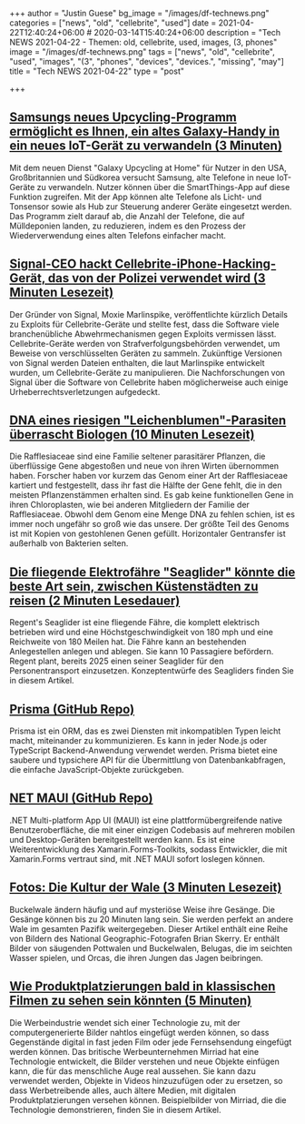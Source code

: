 +++
author = "Justin Guese"
bg_image = "/images/df-technews.png"
categories = ["news", "old", "cellebrite", "used"]
date = 2021-04-22T12:40:24+06:00 # 2020-03-14T15:40:24+06:00
description = "Tech NEWS 2021-04-22 - Themen: old, cellebrite, used, images, (3, phones"
image = "/images/df-technews.png"
tags = ["news", "old", "cellebrite", "used", "images", "(3", "phones", "devices", "devices.", "missing", "may"]
title = "Tech NEWS 2021-04-22"
type = "post"

+++

## [Samsungs neues Upcycling-Programm ermöglicht es Ihnen, ein altes Galaxy-Handy in ein neues IoT-Gerät zu verwandeln (3 Minuten)](https://gizmodo.com/samsungs-new-upcycling-program-allows-you-to-turn-an-ol-1846730435)

 Mit dem neuen Dienst "Galaxy Upcycling at Home" für Nutzer in den USA, Großbritannien und Südkorea versucht Samsung, alte Telefone in neue IoT-Geräte zu verwandeln. Nutzer können über die SmartThings-App auf diese Funktion zugreifen. Mit der App können alte Telefone als Licht- und Tonsensor sowie als Hub zur Steuerung anderer Geräte eingesetzt werden. Das Programm zielt darauf ab, die Anzahl der Telefone, die auf Mülldeponien landen, zu reduzieren, indem es den Prozess der Wiederverwendung eines alten Telefons einfacher macht.

## [Signal-CEO hackt Cellebrite-iPhone-Hacking-Gerät, das von der Polizei verwendet wird (3 Minuten Lesezeit)](https://www.vice.com/en/article/k78q5y/signal-ceo-hacks-cellebrite-iphone-hacking-device-used-by-cops)

 Der Gründer von Signal, Moxie Marlinspike, veröffentlichte kürzlich Details zu Exploits für Cellebrite-Geräte und stellte fest, dass die Software viele branchenübliche Abwehrmechanismen gegen Exploits vermissen lässt. Cellebrite-Geräte werden von Strafverfolgungsbehörden verwendet, um Beweise von verschlüsselten Geräten zu sammeln. Zukünftige Versionen von Signal werden Dateien enthalten, die laut Marlinspike entwickelt wurden, um Cellebrite-Geräte zu manipulieren. Die Nachforschungen von Signal über die Software von Cellebrite haben möglicherweise auch einige Urheberrechtsverletzungen aufgedeckt.

## [DNA eines riesigen "Leichenblumen"-Parasiten überrascht Biologen (10 Minuten Lesezeit)](https://www.quantamagazine.org/dna-of-giant-corpse-flower-parasite-surprises-biologists-20210421/)

 Die Rafflesiaceae sind eine Familie seltener parasitärer Pflanzen, die überflüssige Gene abgestoßen und neue von ihren Wirten übernommen haben. Forscher haben vor kurzem das Genom einer Art der Rafflesiaceae kartiert und festgestellt, dass ihr fast die Hälfte der Gene fehlt, die in den meisten Pflanzenstämmen erhalten sind. Es gab keine funktionellen Gene in ihren Chloroplasten, wie bei anderen Mitgliedern der Familie der Rafflesiaceae. Obwohl dem Genom eine Menge DNA zu fehlen schien, ist es immer noch ungefähr so groß wie das unsere. Der größte Teil des Genoms ist mit Kopien von gestohlenen Genen gefüllt. Horizontaler Gentransfer ist außerhalb von Bakterien selten.

## [Die fliegende Elektrofähre "Seaglider" könnte die beste Art sein, zwischen Küstenstädten zu reisen (2 Minuten Lesedauer)](https://interestingengineering.com/electric-seaglider-to-travel-between-coastal-cities)

 Regent's Seaglider ist eine fliegende Fähre, die komplett elektrisch betrieben wird und eine Höchstgeschwindigkeit von 180 mph und eine Reichweite von 180 Meilen hat. Die Fähre kann an bestehenden Anlegestellen anlegen und ablegen. Sie kann 10 Passagiere befördern. Regent plant, bereits 2025 einen seiner Seaglider für den Personentransport einzusetzen. Konzeptentwürfe des Seagliders finden Sie in diesem Artikel.

## [Prisma (GitHub Repo)](https://github.com/prisma/prisma)

 Prisma ist ein ORM, das es zwei Diensten mit inkompatiblen Typen leicht macht, miteinander zu kommunizieren. Es kann in jeder Node.js oder TypeScript Backend-Anwendung verwendet werden. Prisma bietet eine saubere und typsichere API für die Übermittlung von Datenbankabfragen, die einfache JavaScript-Objekte zurückgeben.

## [NET MAUI (GitHub Repo)](https://github.com/dotnet/maui)

 .NET Multi-platform App UI (MAUI) ist eine plattformübergreifende native Benutzeroberfläche, die mit einer einzigen Codebasis auf mehreren mobilen und Desktop-Geräten bereitgestellt werden kann. Es ist eine Weiterentwicklung des Xamarin.Forms-Toolkits, sodass Entwickler, die mit Xamarin.Forms vertraut sind, mit .NET MAUI sofort loslegen können.

## [Fotos: Die Kultur der Wale (3 Minuten Lesezeit)](https://www.npr.org/sections/pictureshow/2021/04/19/988028339/photos-the-culture-of-whales)

 Buckelwale ändern häufig und auf mysteriöse Weise ihre Gesänge. Die Gesänge können bis zu 20 Minuten lang sein. Sie werden perfekt an andere Wale im gesamten Pazifik weitergegeben. Dieser Artikel enthält eine Reihe von Bildern des National Geographic-Fotografen Brian Skerry. Er enthält Bilder von säugenden Pottwalen und Buckelwalen, Belugas, die im seichten Wasser spielen, und Orcas, die ihren Jungen das Jagen beibringen.

## [Wie Produktplatzierungen bald in klassischen Filmen zu sehen sein könnten (5 Minuten)](https://www.bbc.com/news/business-56758376)

 Die Werbeindustrie wendet sich einer Technologie zu, mit der computergenerierte Bilder nahtlos eingefügt werden können, so dass Gegenstände digital in fast jeden Film oder jede Fernsehsendung eingefügt werden können. Das britische Werbeunternehmen Mirriad hat eine Technologie entwickelt, die Bilder verstehen und neue Objekte einfügen kann, die für das menschliche Auge real aussehen. Sie kann dazu verwendet werden, Objekte in Videos hinzuzufügen oder zu ersetzen, so dass Werbetreibende alles, auch ältere Medien, mit digitalen Produktplatzierungen versehen können. Beispielbilder von Mirriad, die die Technologie demonstrieren, finden Sie in diesem Artikel.

